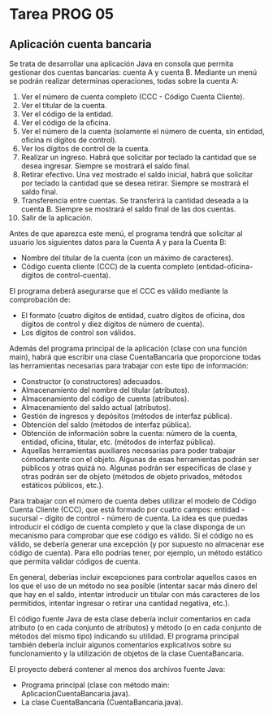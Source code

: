 # Tarea PROG 05

## Aplicación cuenta bancaria

Se trata de desarrollar una aplicación Java en consola que permita gestionar dos cuentas bancarias: cuenta A y cuenta B. Mediante un menú se podrán realizar determinas operaciones, todas sobre la cuenta A:

1. Ver el número de cuenta completo (CCC - Código Cuenta Cliente).
2. Ver el titular de la cuenta.
3. Ver el código de la entidad.
4. Ver el código de la oficina.
5. Ver el número de la cuenta (solamente el número de cuenta, sin entidad, oficina ni dígitos de control).
6. Ver los dígitos de control de la cuenta.
7. Realizar un ingreso. Habrá que solicitar por teclado la cantidad que se desea ingresar. Siempre se mostrará el saldo final.
8. Retirar efectivo. Una vez mostrado el saldo inicial, habrá que solicitar por teclado la cantidad que se desea retirar. Siempre se mostrará el saldo final.
9. Transferencia entre cuentas.  Se transferirá la cantidad deseada a la cuenta B. Siempre se mostrará el saldo final de las dos cuentas.
10. Salir de la aplicación.

Antes de que aparezca este menú, el programa tendrá que solicitar al usuario los siguientes datos para la Cuenta A y para la Cuenta B:
- Nombre del titular de la cuenta (con un máximo de caracteres).
- Código cuenta cliente (CCC) de la cuenta completo (entidad-oficina-dígitos de control-cuenta).

El programa deberá asegurarse que el CCC es válido mediante la comprobación de:
- El formato (cuatro dígitos de entidad, cuatro dígitos de oficina, dos dígitos de control y diez dígitos de número de cuenta).
- Los dígitos de control son válidos.

Además del programa principal de la aplicación (clase con una función main), habrá que escribir una clase CuentaBancaria que proporcione todas las herramientas necesarias para trabajar con este tipo de información:
- Constructor (o constructores) adecuados.
- Almacenamiento del nombre del titular (atributos).
- Almacenamiento del código de cuenta (atributos).
- Almacenamiento del saldo actual (atributos).
- Gestión de ingresos y depósitos (métodos de interfaz pública).
- Obtención del saldo (métodos de interfaz pública).
- Obtención de información sobre la cuenta: número de la cuenta, entidad, oficina, titular, etc. (métodos de interfaz pública).
- Aquellas herramientas auxiliares necesarias para poder trabajar cómodamente con el objeto. Algunas de esas herramientas podrán ser públicos y otras quizá no. Algunas podrán ser específicas de clase y otras podrán ser de objeto (métodos de objeto privados, métodos estáticos públicos, etc.).

Para trabajar con el número de cuenta debes utilizar el modelo de Código Cuenta Cliente (CCC), que está formado por cuatro campos: entidad - sucursal - dígito de control - número de cuenta. La idea es que puedas introducir el código de cuenta completo y que la clase disponga de un mecanismo para comprobar que ese código es válido. Si el código no es válido, se debería generar una excepción (y por supuesto no almacenar ese código de cuenta). Para ello podrías tener, por ejemplo, un método estático que permita validar códigos de cuenta.

En general, deberías incluir excepciones para controlar aquellos casos en los que el uso de un método no sea posible (intentar sacar más dinero del que hay en el saldo, intentar introducir un titular con más caracteres de los permitidos, intentar ingresar o retirar una cantidad negativa, etc.).

El código fuente Java de esta clase debería incluir comentarios en cada atributo (o en cada conjunto de atributos) y método (o en cada conjunto de métodos del mismo tipo) indicando su utilidad. El programa principal también debería incluir algunos comentarios explicativos sobre su funcionamiento y la utilización de objetos de la clase CuentaBancaria.

El proyecto deberá contener al menos dos archivos fuente Java:
- Programa principal (clase con método main: AplicacionCuentaBancaria.java).
- La clase CuentaBancaria (CuentaBancaria.java).
